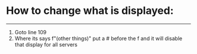 # How to change what is displayed:
---------------------------
1. Goto line 109
2. Where its says f"(other things)" put a # before the f and it will disable that display for all servers